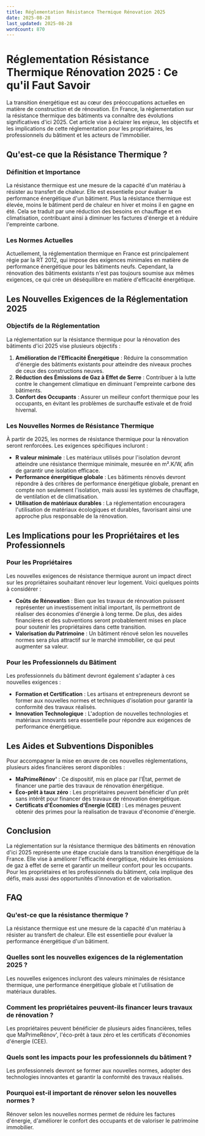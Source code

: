 ```yaml
---
title: Réglementation Résistance Thermique Rénovation 2025
date: 2025-08-28
last_updated: 2025-08-28
wordcount: 870
---
```


# Réglementation Résistance Thermique Rénovation 2025 : Ce qu'il Faut Savoir

La transition énergétique est au cœur des préoccupations actuelles en matière de construction et de rénovation. En France, la réglementation sur la résistance thermique des bâtiments va connaître des évolutions significatives d'ici 2025. Cet article vise à éclairer les enjeux, les objectifs et les implications de cette réglementation pour les propriétaires, les professionnels du bâtiment et les acteurs de l'immobilier.

## Qu'est-ce que la Résistance Thermique ?

### Définition et Importance

La résistance thermique est une mesure de la capacité d'un matériau à résister au transfert de chaleur. Elle est essentielle pour évaluer la performance énergétique d'un bâtiment. Plus la résistance thermique est élevée, moins le bâtiment perd de chaleur en hiver et moins il en gagne en été. Cela se traduit par une réduction des besoins en chauffage et en climatisation, contribuant ainsi à diminuer les factures d'énergie et à réduire l'empreinte carbone.

### Les Normes Actuelles

Actuellement, la réglementation thermique en France est principalement régie par la RT 2012, qui impose des exigences minimales en matière de performance énergétique pour les bâtiments neufs. Cependant, la rénovation des bâtiments existants n'est pas toujours soumise aux mêmes exigences, ce qui crée un déséquilibre en matière d'efficacité énergétique.

## Les Nouvelles Exigences de la Réglementation 2025

### Objectifs de la Réglementation

La réglementation sur la résistance thermique pour la rénovation des bâtiments d'ici 2025 vise plusieurs objectifs :

1. **Amélioration de l'Efficacité Énergétique** : Réduire la consommation d'énergie des bâtiments existants pour atteindre des niveaux proches de ceux des constructions neuves.
2. **Réduction des Émissions de Gaz à Effet de Serre** : Contribuer à la lutte contre le changement climatique en diminuant l'empreinte carbone des bâtiments.
3. **Confort des Occupants** : Assurer un meilleur confort thermique pour les occupants, en évitant les problèmes de surchauffe estivale et de froid hivernal.

### Les Nouvelles Normes de Résistance Thermique

À partir de 2025, les normes de résistance thermique pour la rénovation seront renforcées. Les exigences spécifiques incluront :

- **R valeur minimale** : Les matériaux utilisés pour l'isolation devront atteindre une résistance thermique minimale, mesurée en m².K/W, afin de garantir une isolation efficace.
- **Performance énergétique globale** : Les bâtiments rénovés devront répondre à des critères de performance énergétique globale, prenant en compte non seulement l'isolation, mais aussi les systèmes de chauffage, de ventilation et de climatisation.
- **Utilisation de matériaux durables** : La réglementation encouragera l'utilisation de matériaux écologiques et durables, favorisant ainsi une approche plus responsable de la rénovation.

## Les Implications pour les Propriétaires et les Professionnels

### Pour les Propriétaires

Les nouvelles exigences de résistance thermique auront un impact direct sur les propriétaires souhaitant rénover leur logement. Voici quelques points à considérer :

- **Coûts de Rénovation** : Bien que les travaux de rénovation puissent représenter un investissement initial important, ils permettront de réaliser des économies d'énergie à long terme. De plus, des aides financières et des subventions seront probablement mises en place pour soutenir les propriétaires dans cette transition.
- **Valorisation du Patrimoine** : Un bâtiment rénové selon les nouvelles normes sera plus attractif sur le marché immobilier, ce qui peut augmenter sa valeur.

### Pour les Professionnels du Bâtiment

Les professionnels du bâtiment devront également s'adapter à ces nouvelles exigences :

- **Formation et Certification** : Les artisans et entrepreneurs devront se former aux nouvelles normes et techniques d'isolation pour garantir la conformité des travaux réalisés.
- **Innovation Technologique** : L'adoption de nouvelles technologies et matériaux innovants sera essentielle pour répondre aux exigences de performance énergétique.

## Les Aides et Subventions Disponibles

Pour accompagner la mise en œuvre de ces nouvelles réglementations, plusieurs aides financières seront disponibles :

- **MaPrimeRénov'** : Ce dispositif, mis en place par l'État, permet de financer une partie des travaux de rénovation énergétique.
- **Éco-prêt à taux zéro** : Les propriétaires peuvent bénéficier d'un prêt sans intérêt pour financer des travaux de rénovation énergétique.
- **Certificats d'Économies d'Énergie (CEE)** : Les ménages peuvent obtenir des primes pour la réalisation de travaux d'économie d'énergie.

## Conclusion

La réglementation sur la résistance thermique des bâtiments en rénovation d'ici 2025 représente une étape cruciale dans la transition énergétique de la France. Elle vise à améliorer l'efficacité énergétique, réduire les émissions de gaz à effet de serre et garantir un meilleur confort pour les occupants. Pour les propriétaires et les professionnels du bâtiment, cela implique des défis, mais aussi des opportunités d'innovation et de valorisation.

## FAQ

### Qu'est-ce que la résistance thermique ?

La résistance thermique est une mesure de la capacité d'un matériau à résister au transfert de chaleur. Elle est essentielle pour évaluer la performance énergétique d'un bâtiment.

### Quelles sont les nouvelles exigences de la réglementation 2025 ?

Les nouvelles exigences incluront des valeurs minimales de résistance thermique, une performance énergétique globale et l'utilisation de matériaux durables.

### Comment les propriétaires peuvent-ils financer leurs travaux de rénovation ?

Les propriétaires peuvent bénéficier de plusieurs aides financières, telles que MaPrimeRénov', l'éco-prêt à taux zéro et les certificats d'économies d'énergie (CEE).

### Quels sont les impacts pour les professionnels du bâtiment ?

Les professionnels devront se former aux nouvelles normes, adopter des technologies innovantes et garantir la conformité des travaux réalisés.

### Pourquoi est-il important de rénover selon les nouvelles normes ?

Rénover selon les nouvelles normes permet de réduire les factures d'énergie, d'améliorer le confort des occupants et de valoriser le patrimoine immobilier.